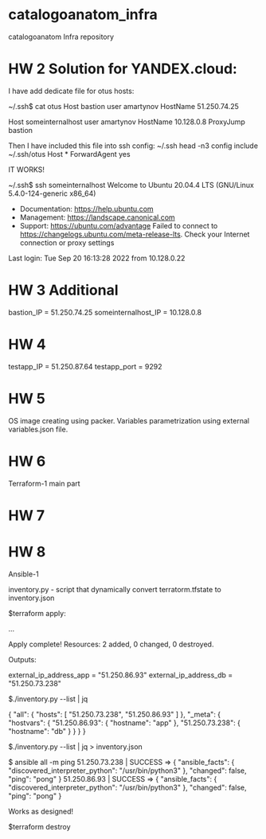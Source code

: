 # catalogoanatom_infra
catalogoanatom Infra repository

# HW 2  Solution for YANDEX.cloud:

I have add dedicate file for otus hosts:

~/.ssh$ cat otus
Host bastion
  user amartynov
  HostName 51.250.74.25

Host someinternalhost
  user amartynov
  HostName 10.128.0.8
  ProxyJump  bastion


Then I have included this file into ssh config:
~/.ssh head -n3  config
include ~/.ssh/otus
Host *
ForwardAgent yes



IT WORKS!

~/.ssh$ ssh someinternalhost
Welcome to Ubuntu 20.04.4 LTS (GNU/Linux 5.4.0-124-generic x86_64)

 * Documentation:  https://help.ubuntu.com
 * Management:     https://landscape.canonical.com
 * Support:        https://ubuntu.com/advantage
Failed to connect to https://changelogs.ubuntu.com/meta-release-lts. Check your Internet connection or proxy settings

Last login: Tue Sep 20 16:13:28 2022 from 10.128.0.22



# HW 3 Additional
bastion_IP = 51.250.74.25
someinternalhost_IP = 10.128.0.8

# HW 4
testapp_IP = 51.250.87.64
testapp_port = 9292

# HW 5
OS image creating using packer. Variables parametrization using external variables.json file.

# HW 6
Terraform-1 main part

# HW 7

# HW 8
Ansible-1

inventory.py -  script that dynamically convert terratorm.tfstate to inventory.json

$terraform apply:

...

Apply complete! Resources: 2 added, 0 changed, 0 destroyed.

Outputs:

external_ip_address_app = "51.250.86.93"
external_ip_address_db = "51.250.73.238"

$./inventory.py --list | jq

{
  "all": {
    "hosts": [
      "51.250.73.238",
      "51.250.86.93"
    ]
  },
  "_meta": {
    "hostvars": {
      "51.250.86.93": {
        "hostname": "app"
      },
      "51.250.73.238": {
        "hostname": "db"
      }
    }
  }
}

$./inventory.py --list | jq > inventory.json

$ ansible all -m ping
51.250.73.238 | SUCCESS => {
    "ansible_facts": {
        "discovered_interpreter_python": "/usr/bin/python3"
    },
    "changed": false,
    "ping": "pong"
}
51.250.86.93 | SUCCESS => {
    "ansible_facts": {
        "discovered_interpreter_python": "/usr/bin/python3"
    },
    "changed": false,
    "ping": "pong"
}


Works as designed!

$terraform destroy

